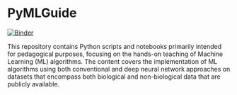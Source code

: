 # PyMLGuide

[![Binder](https://mybinder.org/badge_logo.svg)](https://mybinder.org/v2/gh/karthiksoman/PyMLGuide/main)

This repository contains Python scripts and notebooks primarily intended for pedagogical purposes, focusing on the hands-on teaching of Machine Learning (ML) algorithms. The content covers the implementation of ML algorithms using both conventional and deep neural network approaches on datasets that encompass both biological and non-biological data that are publicly available.
